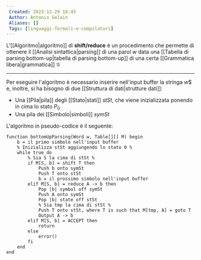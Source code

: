 ```yaml
---
 Created: 2023-12-29 18:45
 Author: Antonio Gelain
 Aliases: []
 Tags: [linguaggi-formali-e-compilatori]
---
```


L'[[Algoritmo|algoritmo]] di **shift/reduce** è un procedimento che permette di ottenere il [[Analisi sintattica|parsing]] di una parol $w$ data una [[Tabella di parsing bottom-up|tabella di parsing bottom-up]] di una certa [[Grammatica libera|grammatica]] $\mathcal{G}$

---

Per eseguire l'algoritmo è necessario inserire nell'input buffer la stringa $w\$$ e, inoltre, si ha bisogno di due [[Struttura di dati|strutture dati]]:
- Una [[Pila|pila]] degli [[Stato|stati]] $stSt$, che viene inizializzata ponendo in cima lo stato $P_{0}$
- Una pila dei [[Simbolo|simboli]] $symSt$

L'algoritmo in pseudo-codice è il seguente:
```
function bottomUpParsing(Word w, Table[][] M) begin
    b = il primo simbolo nell'input buffer
    % Inizializza stSt aggiungendo lo stato 0 %
    while true do
        % Sia S la cima di stSt %
        if M[S, b] = shift T then
            Push b onto symSt
            Push T onto stSt
            b = il prossimo simbolo nell'input buffer
        elif M[S, b] = reduce A -> b then
            Pop |b| symbol off symSt
            Push A onto symSt
            Pop |b| state off stSt
            % Sia tmp la cima di stSt %
            Push T onto stSt, where T is such that M[tmp, A] = goto T
            Output A -> b
        elif M[S, b] = ACCEPT then
            return
        else
            error()
        fi
    end
end
```
